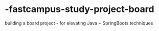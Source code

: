 # -fastcampus-study-project-board
building a board project - for elevating Java + SpringBoots techniques
